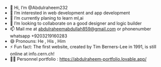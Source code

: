 - 👋 Hi, I’m @Abdulraheem232
- 👀 I’m interested in web development and app development
- 🌱 I’m currently planing to learn ml,ai 
- 💞️ I’m looking to collaborate on a good designer and logic builder
- 📫 Mail me at abdulraheemabdullah859@gmail.com or phonenumber whatsapp +9203219160283
- 😄 Pronouns: He , His , Him
- ⚡ Fun fact: The first website, created by Tim Berners-Lee in 1991, is still online at info.cern.ch!
- 🧑🏻 Personnel portfolio : https://abdulraheem-portfolio.lovable.app/
<!---
Abdulraheem232/Abdulraheem232 is a ✨ special ✨ repository because its `README.md` (this file) appears on your GitHub profile.
You can click the Preview link to take a look at your changes.
--->
